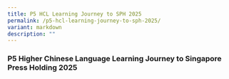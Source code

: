 ```yaml
---
title: P5 HCL Learning Journey to SPH 2025
permalink: /p5-hcl-learning-journey-to-sph-2025/
variant: markdown
description: ""
---
```

### **P5 Higher Chinese Language Learning Journey to Singapore Press Holding 2025**